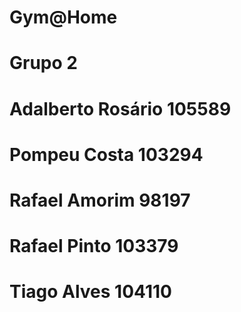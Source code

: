 # Gym@Home
# Grupo 2

# Adalberto Rosário 105589
# Pompeu Costa 103294 
# Rafael Amorim 98197 
# Rafael Pinto 103379
# Tiago Alves 104110 

